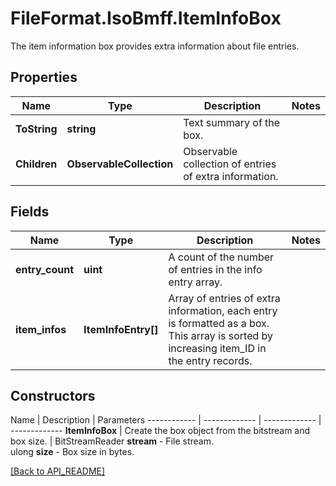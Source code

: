 # FileFormat.IsoBmff.ItemInfoBox

The item information box provides extra information about file entries.

## Properties

Name | Type | Description | Notes
------------ | ------------- | ------------- | -------------
**ToString** | **string** | Text summary of the box. | 
**Children** | **ObservableCollection<ItemInfoEntry>** | Observable collection of entries of extra information. | 

## Fields

Name | Type | Description | Notes
------------ | ------------- | ------------- | -------------
**entry_count** | **uint** | A count of the number of entries in the info entry array. | 
**item_infos** | **ItemInfoEntry[]** | Array of entries of extra information, each entry is formatted as a box.<br />This array is sorted by increasing item_ID in the entry records. | 

## Constructors

Name | Description | Parameters
------------ | ------------- | ------------- | -------------
**ItemInfoBox** | Create the box object from the bitstream and box size. | BitStreamReader <b>stream</b> - File stream.<br />ulong <b>size</b> - Box size in bytes.

[[Back to API_README]](API_README.md)
